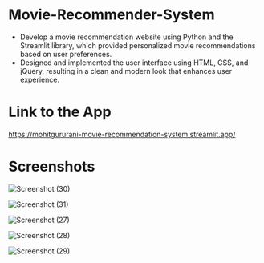 # Movie-Recommender-System
- Develop a movie recommendation website using Python and the Streamlit library, which provided personalized movie recommendations based on user preferences.
- Designed and implemented the user interface using HTML, CSS, and jQuery, resulting in a clean and modern look that enhances user experience.

# Link to the App
https://mohitgururani-movie-recommendation-system.streamlit.app/

# Screenshots
![Screenshot (30)](https://user-images.githubusercontent.com/88389599/233720666-593e0e12-7fa5-4673-b983-e5dac34b4c5b.png)


![Screenshot (31)](https://user-images.githubusercontent.com/88389599/233720672-b9864b66-36b4-48bf-9cf7-3efc003de017.png)


![Screenshot (27)](https://user-images.githubusercontent.com/88389599/233720676-a931d84a-d77a-43a4-9cc9-3cd1f1c4fdd3.png)


![Screenshot (28)](https://user-images.githubusercontent.com/88389599/233720678-e935a84b-b24e-4cfc-8283-c02e1e919193.png)


![Screenshot (29)](https://user-images.githubusercontent.com/88389599/233720650-1d0d8aac-fe2a-4976-9482-b9d30063a43b.png)
